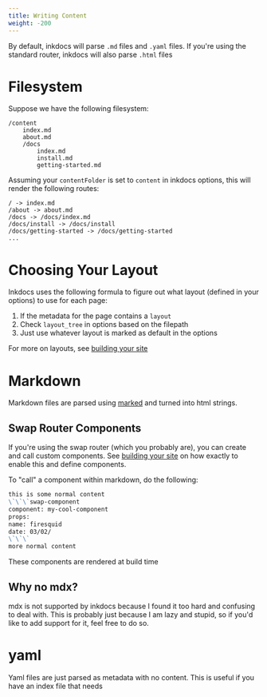 ```yaml
---
title: Writing Content
weight: -200
---
```


By default, inkdocs will parse `.md` files and `.yaml` files. If you're using the standard router, inkdocs will also parse `.html` files

# Filesystem

Suppose we have the following filesystem:

```
/content
    index.md
    about.md
    /docs
        index.md
        install.md
        getting-started.md
```

Assuming your `contentFolder` is set to `content` in inkdocs options, this will render the following routes:

```
/ -> index.md
/about -> about.md
/docs -> /docs/index.md
/docs/install -> /docs/install
/docs/getting-started -> /docs/getting-started
...
```

# Choosing Your Layout

Inkdocs uses the following formula to figure out what layout (defined in your options) to use for each page:

1. If the metadata for the page contains a `layout`
2. Check `layout_tree` in options based on the filepath
3. Just use whatever layout is marked as default in the options

For more on layouts, see [building your site](/documentation/building-your-site#layouts)

# Markdown

Markdown files are parsed using [marked](https://marked.js.org/) and turned into html strings.

## Swap Router Components

If you're using the swap router (which you probably are), you can create and call custom components. See [building your site](/documentation/building-your-site#swap-router) on how exactly to enable this and define components.

To "call" a component within markdown, do the following:

```md
this is some normal content
\`\`\`swap-component
component: my-cool-component
props:
name: firesquid
date: 03/02/
\`\`\`
more normal content
```

These components are rendered at build time

## Why no mdx?

mdx is not supported by inkdocs because I found it too hard and confusing to deal with. This is probably just because I am lazy and stupid, so if you'd like to add support for it, feel free to do so.

# yaml

Yaml files are just parsed as metadata with no content. This is useful if you have an index file that needs
